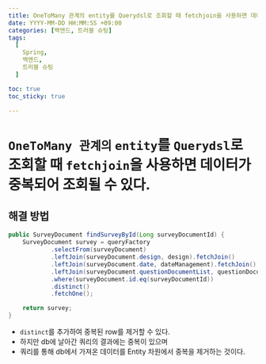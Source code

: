 ```yaml
---
title: OneToMany 관계의 entity를 Querydsl로 조회할 때 fetchjoin을 사용하면 데이터가 중복되어 조회될 수 있다.
date: YYYY-MM-DD HH:MM:SS +09:00
categories: [백엔드, 트러블 슈팅]
tags:
  [
    Spring,
    백엔드,
    트러블 슈팅
  ]

toc: true
toc_sticky: true

---
```


# `OneToMany 관계의` `entity`를 `Querydsl`로 조회할 때 `fetchjoin`을 사용하면 데이터가 중복되어 조회될 수 있다.

## 해결 방법
```java
public SurveyDocument findSurveyById(Long surveyDocumentId) {
    SurveyDocument survey = queryFactory
            .selectFrom(surveyDocument)
            .leftJoin(surveyDocument.design, design).fetchJoin()
            .leftJoin(surveyDocument.date, dateManagement).fetchJoin()
            .leftJoin(surveyDocument.questionDocumentList, questionDocument).fetchJoin()
            .where(surveyDocument.id.eq(surveyDocumentId))
            .distinct()
            .fetchOne();

    return survey;
}
```
* `distinct`를 추가하여 중복된 row를 제거할 수 있다.
* 하지만 db에 날아간 쿼리의 결과에는 중복이 있으며
* 쿼리를 통해 db에서 가져온 데이터를 Entity 차원에서 중복을 제거하는 것이다.
